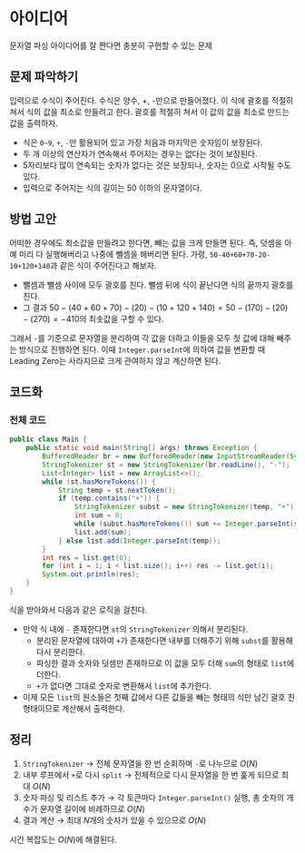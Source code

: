 # 아이디어
문자열 파싱 아이디어를 잘 짠다면 충분히 구현할 수 있는 문제

## 문제 파악하기
입력으로 수식이 주어진다. 수식은 양수, +, -만으로 만들어졌다. 이 식에 괄호를 적절히 쳐서 식의 값을 최소로 만들려고 한다. 괄호를 적절히 쳐서 이 값의 값을 최소로 만드는 값을 출력하자.
- 식은 `0~9`, `+`, `-`만 활용되어 있고 가장 처음과 마지막은 숫자임이 보장된다.
- 두 개 이상의 연산자가 연속해서 주어지는 경우는 없다는 것이 보장된다.
- 5자리보다 많이 연속되는 숫자가 없다는 것은 보장되나, 숫자는 0으로 시작될 수도 있다.
- 입력으로 주어지는 식의 길이는 50 이하의 문자열이다.

## 방법 고안
어떠한 경우에도 최소값을 만들려고 한다면, 빼는 값을 크게 만들면 된다. 즉, 덧셈을 아예 미리 다 실행해버리고 나중에 뺄셈을 해버리면 된다. 가령, `50-40+60+70-20-10+120+140`과 같은 식이 주어진다고 해보자.
- 뺄셈과 뺄셈 사이에 모두 괄호를 친다. 뺄셈 뒤에 식이 끝난다면 식의 끝까지 괄호를 친다.
- 그 결과 $50-(40+60+70)-(20)-(10+120+140) = 50 -(170)-(20)-(270) = -410$의 최솟값을 구할 수 있다.

그래서 `-`를 기준으로 문자열을 분리하여 각 값을 더하고 이들을 모두 첫 값에 대해 빼주는 방식으로 진행하면 된다. 이때 `Integer.parseInt`에 의하여 값을 변환할 때 Leading Zero는 사라지므로 크게 관여하지 않고 계산하면 된다.


## 코드화
### 전체 코드
```JAVA
public class Main {
    public static void main(String[] args) throws Exception {
        BufferedReader br = new BufferedReader(new InputStreamReader(System.in));
        StringTokenizer st = new StringTokenizer(br.readLine(), "-");
        List<Integer> list = new ArrayList<>();
        while (st.hasMoreTokens()) {
            String temp = st.nextToken();
            if (temp.contains("+")) {
                StringTokenizer subst = new StringTokenizer(temp, "+");
                int sum = 0;
                while (subst.hasMoreTokens()) sum += Integer.parseInt(subst.nextToken());
                list.add(sum);
            } else list.add(Integer.parseInt(temp));
        }
        int res = list.get(0);
        for (int i = 1; i < list.size(); i++) res -= list.get(i);
        System.out.println(res);
    }
}
```
식을 받아와서 다음과 같은 로직을 걸친다.
- 만약 식 내에 `-` 존재한다면 `st`의 `StringTokenizer` 의해서 분리된다.
	- 분리된 문자열에 대하여 `+`가 존재한다면 내부를 더해주기 위해 `subst`를 활용해 다시 분리한다.
   	- 파싱한 결과 숫자와 덧셈만 존재하므로 이 값을 모두 더해 `sum`의 형태로 `list`에 더한다.
   	- `+`가 없다면 그대로 숫자로 변환해서 `list`에 추가한다.
- 이제 모든 `list`의 원소들은 첫째 값에서 다른 값들을 빼는 형태의 식만 남긴 괄호 친 형태이므로 계산해서 출력한다.

## 정리
1. `StringTokenizer` → 전체 문자열을 한 번 순회하며 `-`로 나누므로 $O(N)$
2. 내부 루프에서 `+`로 다시 `split` → 전체적으로 다시 문자열을 한 번 훑게 되므로 최대 $O(N)$
3. 숫자 파싱 및 리스트 추가 → 각 토큰마다 `Integer.parseInt()` 실행, 총 숫자의 개수가 문자열 길이에 비례하므로 $O(N)$
4. 결과 계산 → 최대 $N$개의 숫자가 있을 수 있으므로 $O(N)$

시간 복잡도는 $O(N)$에 해결된다.
